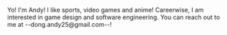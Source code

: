 Yo! I'm Andy! I like sports, video games and anime!
Careerwise, I am interested in game design and software engineering.
You can reach out to me at --dong.andy25@gmail.com--!

<!---
AndyDong25/AndyDong25 is a ✨ special ✨ repository because its `README.md` (this file) appears on your GitHub profile.
You can click the Preview link to take a look at your changes.
--->
